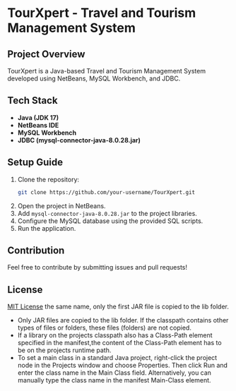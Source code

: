 # TourXpert - Travel and Tourism Management System

## Project Overview
TourXpert is a Java-based Travel and Tourism Management System developed using NetBeans, MySQL Workbench, and JDBC.

## Tech Stack
- **Java (JDK 17)**
- **NetBeans IDE**
- **MySQL Workbench**
- **JDBC (mysql-connector-java-8.0.28.jar)**


## Setup Guide
1. Clone the repository:
   ```sh
   git clone https://github.com/your-username/TourXpert.git
   ```
2. Open the project in NetBeans.
3. Add `mysql-connector-java-8.0.28.jar` to the project libraries.
4. Configure the MySQL database using the provided SQL scripts.
5. Run the application.

## Contribution
Feel free to contribute by submitting issues and pull requests!

## License
[MIT License](LICENSE)
 the same name, only the first
JAR file is copied to the lib folder.
* Only JAR files are copied to the lib folder.
If the classpath contains other types of files or folders, these files (folders)
are not copied.
* If a library on the projects classpath also has a Class-Path element
specified in the manifest,the content of the Class-Path element has to be on
the projects runtime path.
* To set a main class in a standard Java project, right-click the project node
in the Projects window and choose Properties. Then click Run and enter the
class name in the Main Class field. Alternatively, you can manually type the
class name in the manifest Main-Class element.
